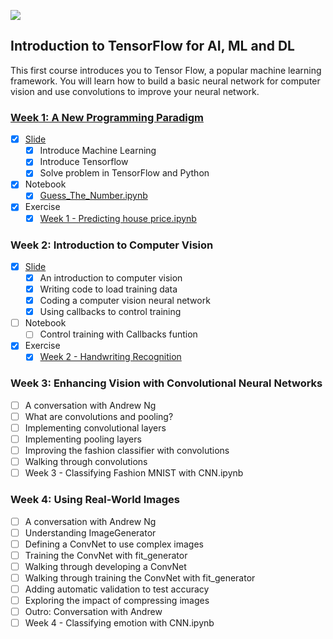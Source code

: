 ![](https://d2wvfoqc9gyqzf.cloudfront.net/content/uploads/2019/06/Website-TFSDesktopBanner.png)


## Introduction to TensorFlow for AI, ML and DL

This first course introduces you to Tensor Flow, a popular machine learning framework. You will learn how to build a basic neural network for computer vision and use convolutions to improve your neural network.

### [Week 1: A New Programming Paradigm](./1_Introduction_To_TF/Week_1/)

* [x] [Slide](./Week_1/Slide/A%20new%20programming%20paradigm.pptx)
  * [x] Introduce Machine Learning
  * [x] Introduce Tensorflow
  * [x] Solve problem in TensorFlow and Python
* [x] Notebook
  * [x] [Guess_The_Number.ipynb](./Week_1/Notebook/Guess_The_Number.ipynb)
* [x] Exercise
  * [x] [Week 1 - Predicting house price.ipynb](./Week_1/Exercise/Exercise_1_House_Prices_Question.ipynb)

### Week 2: Introduction to Computer Vision

* [x] [Slide](./Week_2/Slide/An_Introduction_to_computer_vision.pptx)
  * [x] An introduction to computer vision
  * [x] Writing code to load training data
  * [x] Coding a computer vision neural network
  * [x] Using callbacks to control training
* [ ] Notebook
  * [ ] Control training with Callbacks funtion
* [x] Exercise
  * [x] [Week 2 - Handwriting Recognition](./Week_2/Exercise/Handwriting_Recognition.ipynb)

### Week 3: Enhancing Vision with Convolutional Neural Networks

* [ ] A conversation with Andrew Ng
* [ ] What are convolutions and pooling?
* [ ] Implementing convolutional layers
* [ ] Implementing pooling layers
* [ ] Improving the fashion classifier with convolutions
* [ ] Walking through convolutions
* [ ] Week 3 - Classifying Fashion MNIST with CNN.ipynb

### Week 4: Using Real-World Images

* [ ] A conversation with Andrew Ng
* [ ] Understanding ImageGenerator
* [ ] Defining a ConvNet to use complex images
* [ ] Training the ConvNet with fit_generator
* [ ] Walking through developing a ConvNet
* [ ] Walking through training the ConvNet with fit_generator
* [ ] Adding automatic validation to test accuracy
* [ ] Exploring the impact of compressing images
* [ ] Outro: Conversation with Andrew
* [ ] Week 4 - Classifying emotion with CNN.ipynb
